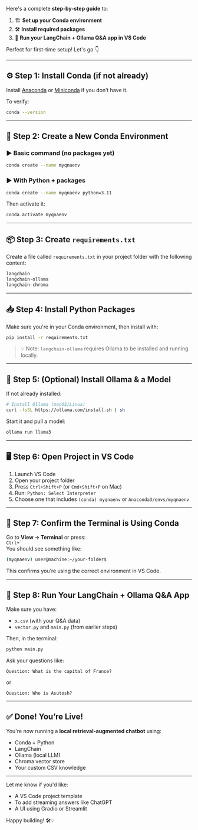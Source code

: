 Here's a complete **step-by-step guide** to:

1. 🏗️ **Set up your Conda environment**
2. 🛠️ **Install required packages**
3. 🧠 **Run your LangChain + Ollama Q&A app in VS Code**

Perfect for first-time setup! Let's go 👇

---

## ⚙️ Step 1: Install Conda (if not already)

Install [Anaconda](https://www.anaconda.com/download) or [Miniconda](https://docs.conda.io/en/latest/miniconda.html) if you don’t have it.

To verify:
```bash
conda --version
```

---

## 🧱 Step 2: Create a New Conda Environment

### ▶️ Basic command (no packages yet)
```bash
conda create --name myqnaenv
```

### ▶️ With Python + packages
```bash
conda create --name myqnaenv python=3.11
```

Then activate it:

```bash
conda activate myqnaenv
```

---

## 📦 Step 3: Create `requirements.txt`

Create a file called `requirements.txt` in your project folder with the following content:

```txt
langchain
langchain-ollama
langchain-chroma
```

---

## 📥 Step 4: Install Python Packages

Make sure you're in your Conda environment, then install with:

```bash
pip install -r requirements.txt
```

> 💡 Note: `langchain-ollama` requires Ollama to be installed and running locally.

---

## 🧠 Step 5: (Optional) Install Ollama & a Model

If not already installed:
```bash
# Install Ollama (macOS/Linux)
curl -fsSL https://ollama.com/install.sh | sh
```

Start it and pull a model:
```bash
ollama run llama3
```

---

## 🖥️ Step 6: Open Project in VS Code

1. Launch VS Code
2. Open your project folder
3. Press `Ctrl+Shift+P` (or `Cmd+Shift+P` on Mac)
4. Run: `Python: Select Interpreter`
5. Choose one that includes `(conda) myqnaenv` or `Anaconda3/envs/myqnaenv`

---

## 👀 Step 7: Confirm the Terminal is Using Conda

Go to **View → Terminal** or press:  
`` Ctrl+` ``  
You should see something like:

```bash
(myqnaenv) user@machine:~/your-folder$
```

This confirms you’re using the correct environment in VS Code.

---

## 🚀 Step 8: Run Your LangChain + Ollama Q&A App

Make sure you have:
- `x.csv` (with your Q&A data)
- `vector.py` and `main.py` (from earlier steps)

Then, in the terminal:

```bash
python main.py
```

Ask your questions like:

```
Question: What is the capital of France?
```

or

```
Question: Who is Asutosh?
```

---

## ✅ Done! You’re Live!

You're now running a **local retrieval-augmented chatbot** using:
- Conda + Python
- LangChain
- Ollama (local LLM)
- Chroma vector store
- Your custom CSV knowledge

---

Let me know if you'd like:
- A VS Code project template
- To add streaming answers like ChatGPT
- A UI using Gradio or Streamlit

Happy building! 🛠️💡